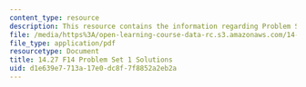 ```yaml
---
content_type: resource
description: This resource contains the information regarding Problem Set 1 Solutions.
file: /media/https%3A/open-learning-course-data-rc.s3.amazonaws.com/14-27-economics-and-e-commerce-fall-2014/d1e639e7713a17e0dc8f7f8852a2eb2a_MIT14_27F14_pset1_sol.pdf
file_type: application/pdf
resourcetype: Document
title: 14.27 F14 Problem Set 1 Solutions
uid: d1e639e7-713a-17e0-dc8f-7f8852a2eb2a
---
```

